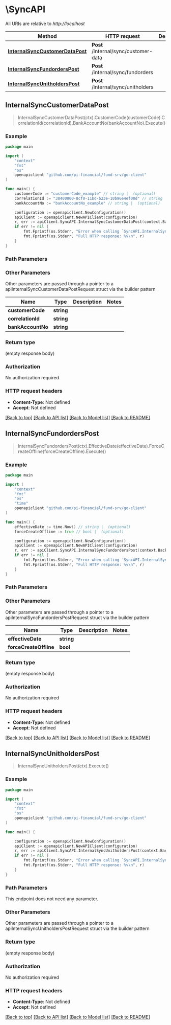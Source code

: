 # \SyncAPI

All URIs are relative to *http://localhost*

Method | HTTP request | Description
------------- | ------------- | -------------
[**InternalSyncCustomerDataPost**](SyncAPI.md#InternalSyncCustomerDataPost) | **Post** /internal/sync/customer-data | 
[**InternalSyncFundordersPost**](SyncAPI.md#InternalSyncFundordersPost) | **Post** /internal/sync/fundorders | 
[**InternalSyncUnitholdersPost**](SyncAPI.md#InternalSyncUnitholdersPost) | **Post** /internal/sync/unitholders | 



## InternalSyncCustomerDataPost

> InternalSyncCustomerDataPost(ctx).CustomerCode(customerCode).CorrelationId(correlationId).BankAccountNo(bankAccountNo).Execute()



### Example

```go
package main

import (
	"context"
	"fmt"
	"os"
	openapiclient "github.com/pi-financial/fund-srv/go-client"
)

func main() {
	customerCode := "customerCode_example" // string |  (optional)
	correlationId := "38400000-8cf0-11bd-b23e-10b96e4ef00d" // string |  (optional)
	bankAccountNo := "bankAccountNo_example" // string |  (optional)

	configuration := openapiclient.NewConfiguration()
	apiClient := openapiclient.NewAPIClient(configuration)
	r, err := apiClient.SyncAPI.InternalSyncCustomerDataPost(context.Background()).CustomerCode(customerCode).CorrelationId(correlationId).BankAccountNo(bankAccountNo).Execute()
	if err != nil {
		fmt.Fprintf(os.Stderr, "Error when calling `SyncAPI.InternalSyncCustomerDataPost``: %v\n", err)
		fmt.Fprintf(os.Stderr, "Full HTTP response: %v\n", r)
	}
}
```

### Path Parameters



### Other Parameters

Other parameters are passed through a pointer to a apiInternalSyncCustomerDataPostRequest struct via the builder pattern


Name | Type | Description  | Notes
------------- | ------------- | ------------- | -------------
 **customerCode** | **string** |  | 
 **correlationId** | **string** |  | 
 **bankAccountNo** | **string** |  | 

### Return type

 (empty response body)

### Authorization

No authorization required

### HTTP request headers

- **Content-Type**: Not defined
- **Accept**: Not defined

[[Back to top]](#) [[Back to API list]](../README.md#documentation-for-api-endpoints)
[[Back to Model list]](../README.md#documentation-for-models)
[[Back to README]](../README.md)


## InternalSyncFundordersPost

> InternalSyncFundordersPost(ctx).EffectiveDate(effectiveDate).ForceCreateOffline(forceCreateOffline).Execute()



### Example

```go
package main

import (
	"context"
	"fmt"
	"os"
    "time"
	openapiclient "github.com/pi-financial/fund-srv/go-client"
)

func main() {
	effectiveDate := time.Now() // string |  (optional)
	forceCreateOffline := true // bool |  (optional)

	configuration := openapiclient.NewConfiguration()
	apiClient := openapiclient.NewAPIClient(configuration)
	r, err := apiClient.SyncAPI.InternalSyncFundordersPost(context.Background()).EffectiveDate(effectiveDate).ForceCreateOffline(forceCreateOffline).Execute()
	if err != nil {
		fmt.Fprintf(os.Stderr, "Error when calling `SyncAPI.InternalSyncFundordersPost``: %v\n", err)
		fmt.Fprintf(os.Stderr, "Full HTTP response: %v\n", r)
	}
}
```

### Path Parameters



### Other Parameters

Other parameters are passed through a pointer to a apiInternalSyncFundordersPostRequest struct via the builder pattern


Name | Type | Description  | Notes
------------- | ------------- | ------------- | -------------
 **effectiveDate** | **string** |  | 
 **forceCreateOffline** | **bool** |  | 

### Return type

 (empty response body)

### Authorization

No authorization required

### HTTP request headers

- **Content-Type**: Not defined
- **Accept**: Not defined

[[Back to top]](#) [[Back to API list]](../README.md#documentation-for-api-endpoints)
[[Back to Model list]](../README.md#documentation-for-models)
[[Back to README]](../README.md)


## InternalSyncUnitholdersPost

> InternalSyncUnitholdersPost(ctx).Execute()



### Example

```go
package main

import (
	"context"
	"fmt"
	"os"
	openapiclient "github.com/pi-financial/fund-srv/go-client"
)

func main() {

	configuration := openapiclient.NewConfiguration()
	apiClient := openapiclient.NewAPIClient(configuration)
	r, err := apiClient.SyncAPI.InternalSyncUnitholdersPost(context.Background()).Execute()
	if err != nil {
		fmt.Fprintf(os.Stderr, "Error when calling `SyncAPI.InternalSyncUnitholdersPost``: %v\n", err)
		fmt.Fprintf(os.Stderr, "Full HTTP response: %v\n", r)
	}
}
```

### Path Parameters

This endpoint does not need any parameter.

### Other Parameters

Other parameters are passed through a pointer to a apiInternalSyncUnitholdersPostRequest struct via the builder pattern


### Return type

 (empty response body)

### Authorization

No authorization required

### HTTP request headers

- **Content-Type**: Not defined
- **Accept**: Not defined

[[Back to top]](#) [[Back to API list]](../README.md#documentation-for-api-endpoints)
[[Back to Model list]](../README.md#documentation-for-models)
[[Back to README]](../README.md)

